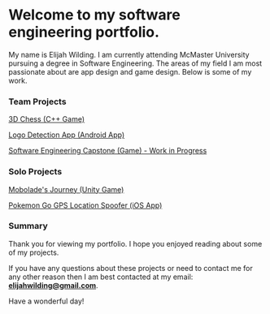 # Welcome to my software engineering portfolio.

My name is Elijah Wilding. I am currently attending McMaster University pursuing a degree in Software Engineering. The areas of my field I am most passionate about are app design and game design. Below is some of my work.

### Team Projects

[3D Chess (C++ Game)](http://wildingelijah.github.io/3DChess)

[Logo Detection App (Android App)](http://wildingelijah.github.io/LogoDetectionApp)

[Software Engineering Capstone (Game) - Work in Progress](http://wildingelijah.github.io/SoftwareEngCapstone)

### Solo Projects

[Mobolade's Journey (Unity Game)](http://wildingelijah.github.io/MoboladesJourney)

[Pokemon Go GPS Location Spoofer (iOS App)](http://wildingelijah.github.io/PokemonGoSpoofer)

### Summary

Thank you for viewing my portfolio. I hope you enjoyed reading about some of my projects. 

If you have any questions about these projects or need to contact me for any other reason then I am best contacted at my email: **elijahwilding@gmail.com**.

Have a wonderful day!
